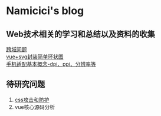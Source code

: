 # Namicici's blog  

## Web技术相关的学习和总结以及资料的收集  

[跨域问题](https://github.com/Namicici/web-tech/blob/master/cross-domain/crossDomain.md)  
[vue+svg封装简单环状图](https://github.com/Namicici/web-tech/blob/master/svg/svgChart.md)  
[手机适配基本概念-dpi、ppi、分辨率等](https://github.com/Namicici/web-tech/blob/master/adaptive/adaptive-basic.md)  

## 待研究问题  
1. [css攻击和防护](http://mp.weixin.qq.com/s/ivHsjUF4FPVhxOr7VP_7aQ)  
2. vue核心源码分析
